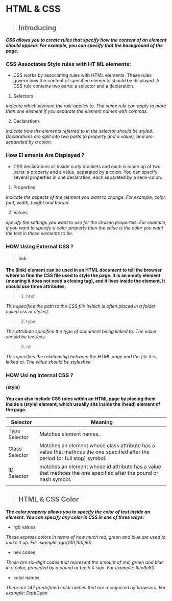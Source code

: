 # HTML & CSS 

>## Introducing

***CSS allows you to create rules that specify how the content of
an element should appear. For example, you can specify that
the background of the page.***

### CSS Associates Style rules with HT ML elements:

* CSS works by associating rules with HTML elements. These rules govern
how the content of specified elements should be displayed. A CSS rule
contains two parts: a selector and a declaration. 

1. Selectors

*indicate which
element the rule applies to.
The same rule can apply to
more than one element if you
separate the element names
with commas.*

2. Declarations 

*indicate how
the elements referred to in
the selector should be styled.
Declarations are split into two
parts (a property and a value),
and are separated by a colon.*

### How El ements Are Displayed ?

* CSS declarations sit inside curly brackets and each is made up of two
parts: a property and a value, separated by a colon. You can specify
several properties in one declaration, each separated by a semi-colon.

1. Properties 

*indicate the aspects
of the element you want to
change. For example, color, font,
width, height and border.* 

2. Values 

*specify the settings
you want to use for the chosen
properties. For example, if you
want to specify a color property
then the value is the color you
want the text in these elements
to be.*

### HOW Using External CSS ?

> #### link 

**The (link) element can be used
in an HTML document to tell the
browser where to find the CSS
file used to style the page. It is an
empty element (meaning it does
not need a closing tag), and it
lives inside the <head> element.
It should use three attributes:**

> 1. href

*This specifies the path to the
CSS file (which is often placed in
a folder called css or styles).*

> 2. type

*This attribute specifies the type
of document being linked to. The
value should be text/css*.

> 3. rel 

*This specifies the relationship
between the HTML page and
the file it is linked to. The value
should be styleshee*

### HOW Usi ng Internal CSS ?

#### (style)

**You can also include CSS rules
within an HTML page by placing
them inside a (style) element,
which usually sits inside the
(head) element of the page.** 

|   Selector  |   Meaning  |
|-------------|------------|
| Type Selector      | Matches element names.            |
| Class Selector     | Matches an element whose class attribute has a value that mathces the one specified after the period (or full stop) symbol.       |
| ID Selector        |  matches an element whose id attribute has a value that mathces the one specified after the pound or hash symbol. | 
|           |

> ## HTML & CSS Color 
***The color property allows you
to specify the color of text inside
an element. You can specify any
color in CSS in one of three ways:***

* rgb values

*These express colors in terms
of how much red, green and
blue are used to make it up. For
example: rgb(100,100,90)* 

* hex codes

*These are six-digit codes that
represent the amount of red,
green and blue in a color,
preceded by a pound or hash #
sign. For example: #ee3e80*

* color names

*There are 147 predefined color
names that are recognized
by browsers. For example:
DarkCyan* 



